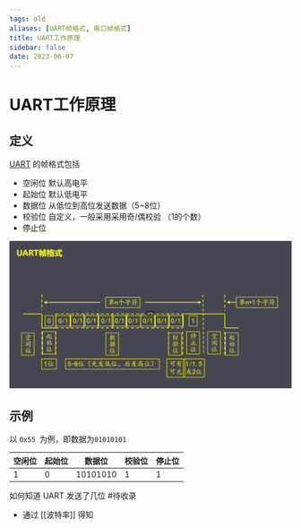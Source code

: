 ```yaml
---
tags: old
aliases: [UART帧格式, 串口帧格式]
title: UART工作原理
sidebar: false
date: 2023-06-07
---
```

# UART工作原理

## 定义

[UART](UART.md) 的帧格式包括
- 空闲位 默认高电平
- 起始位 默认低电平
- 数据位 从低位到高位发送数据（5~8位）
- 校验位 自定义，一般采用采用奇/偶校验 （1的个数）
- 停止位 

![](assets/20230608093331376.png)

## 示例


以 `0x55 `为例，即数据为`01010101`

| 空闲位 | 起始位 | 数据位   | 校验位 | 停止位 |
| ------ | ------ | -------- | ------ | ------ |
| 1      | 0      | 10101010 | 1      | 1      | 


如何知道 UART 发送了几位 #待收录 
- 通过 [[波特率]] 得知




